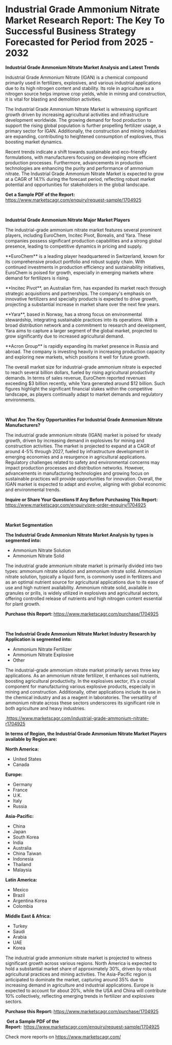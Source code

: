 <p><h1>Industrial Grade Ammonium Nitrate Market Research Report: The Key To Successful Business Strategy Forecasted for Period from 2025 - 2032</h1></p><p><strong>Industrial Grade Ammonium Nitrate Market Analysis and Latest Trends</strong></p>
<p><p>Industrial Grade Ammonium Nitrate (IGAN) is a chemical compound primarily used in fertilizers, explosives, and various industrial applications due to its high nitrogen content and stability. Its role in agriculture as a nitrogen source helps improve crop yields, while in mining and construction, it is vital for blasting and demolition activities. </p><p>The Industrial Grade Ammonium Nitrate Market is witnessing significant growth driven by increasing agricultural activities and infrastructure development worldwide. The growing demand for food production to support the rising global population is further propelling fertilizer usage, a primary sector for IGAN. Additionally, the construction and mining industries are expanding, contributing to heightened consumption of explosives, thus boosting market dynamics.</p><p>Recent trends indicate a shift towards sustainable and eco-friendly formulations, with manufacturers focusing on developing more efficient production processes. Furthermore, advancements in production technologies are enhancing the purity and performance of ammonium nitrate. The Industrial Grade Ammonium Nitrate Market is expected to grow at a CAGR of 14.1% during the forecast period, reflecting robust market potential and opportunities for stakeholders in the global landscape.</p></p>
<p><strong>Get a Sample PDF of the Report:&nbsp;</strong> <a href="https://www.marketscagr.com/enquiry/request-sample/1704925?utm_campaign=3098&utm_medium=2&utm_source=Github&utm_content=ia&utm_term=27032025&utm_id=industrial-grade-ammonium-nitrate">https://www.marketscagr.com/enquiry/request-sample/1704925</a></p>
<p>&nbsp;</p>
<p><strong>Industrial Grade Ammonium Nitrate Major Market Players</strong></p>
<p><p>The industrial-grade ammonium nitrate market features several prominent players, including EuroChem, Incitec Pivot, Borealis, and Yara. These companies possess significant production capabilities and a strong global presence, leading to competitive dynamics in pricing and supply.</p><p>**EuroChem** is a leading player headquartered in Switzerland, known for its comprehensive product portfolio and robust supply chain. With continued investments in production efficiency and sustainability initiatives, EuroChem is poised for growth, especially in emerging markets where demand for fertilizers is rising.</p><p>**Incitec Pivot**, an Australian firm, has expanded its market reach through strategic acquisitions and partnerships. The company's emphasis on innovative fertilizers and specialty products is expected to drive growth, projecting a substantial increase in market share over the next few years.</p><p>**Yara**, based in Norway, has a strong focus on environmental stewardship, integrating sustainable practices into its operations. With a broad distribution network and a commitment to research and development, Yara aims to capture a larger segment of the global market, projected to grow significantly due to increased agricultural demand.</p><p>**Acron Group** is rapidly expanding its market presence in Russia and abroad. The company is investing heavily in increasing production capacity and exploring new markets, which positions it well for future growth.</p><p>The overall market size for industrial-grade ammonium nitrate is expected to reach several billion dollars, fueled by rising agricultural productivity demands. In terms of sales revenue, EuroChem reported revenues exceeding $3 billion recently, while Yara generated around $12 billion. Such figures highlight the significant financial stakes within the competitive landscape, as players continually adapt to market demands and regulatory environments.</p></p>
<p>&nbsp;</p>
<p><strong>What Are The Key Opportunities For Industrial Grade Ammonium Nitrate Manufacturers?</strong></p>
<p><p>The industrial grade ammonium nitrate (IGAN) market is poised for steady growth, driven by increasing demand in explosives for mining and construction activities. The market is projected to expand at a CAGR of around 4-5% through 2027, fueled by infrastructure development in emerging economies and a resurgence in agricultural applications. Regulatory challenges related to safety and environmental concerns may impact production processes and distribution networks. However, advancements in manufacturing technologies and growing focus on sustainable practices will provide opportunities for innovation. Overall, the IGAN market is expected to adapt and evolve, aligning with global economic and environmental trends.</p></p>
<p><strong>Inquire or Share Your Questions If Any Before Purchasing This Report:</strong> <a href="https://www.marketscagr.com/enquiry/pre-order-enquiry/1704925?utm_campaign=3098&utm_medium=2&utm_source=Github&utm_content=ia&utm_term=27032025&utm_id=industrial-grade-ammonium-nitrate">https://www.marketscagr.com/enquiry/pre-order-enquiry/1704925</a></p>
<p>&nbsp;</p>
<p><strong>Market Segmentation</strong></p>
<p><strong>The Industrial Grade Ammonium Nitrate Market Analysis by types is segmented into:</strong></p>
<p><ul><li>Ammonium Nitrate Solution</li><li>Ammonium Nitrate Solid</li></ul></p>
<p><p>The industrial grade ammonium nitrate market is primarily divided into two types: ammonium nitrate solution and ammonium nitrate solid. Ammonium nitrate solution, typically a liquid form, is commonly used in fertilizers and as an optimal nutrient source for agricultural applications due to its ease of use and high nutrient availability. Ammonium nitrate solid, available in granules or prills, is widely utilized in explosives and agricultural sectors, offering controlled release of nutrients and high nitrogen content essential for plant growth.</p></p>
<p><strong>Purchase this Report:&nbsp;</strong><a href="https://www.marketscagr.com/purchase/1704925?utm_campaign=3098&utm_medium=2&utm_source=Github&utm_content=ia&utm_term=27032025&utm_id=industrial-grade-ammonium-nitrate">https://www.marketscagr.com/purchase/1704925</a></p>
<p>&nbsp;</p>
<p><strong>The Industrial Grade Ammonium Nitrate Market Industry Research by Application is segmented into:</strong></p>
<p><ul><li>Ammonium Nitrate Fertilizer</li><li>Ammonium Nitrate Explosive</li><li>Other</li></ul></p>
<p><p>The industrial-grade ammonium nitrate market primarily serves three key applications. As an ammonium nitrate fertilizer, it enhances soil nutrients, boosting agricultural productivity. In the explosives sector, it’s a crucial component for manufacturing various explosive products, especially in mining and construction. Additionally, other applications include its use in the chemical industry and as a reagent in laboratories. The versatility of ammonium nitrate across these sectors underscores its significant role in both agriculture and heavy industries.</p></p>
<p><a href="https://www.marketscagr.com/industrial-grade-ammonium-nitrate-r1704925?utm_campaign=3098&utm_medium=2&utm_source=Github&utm_content=ia&utm_term=27032025&utm_id=industrial-grade-ammonium-nitrate">&nbsp;https://www.marketscagr.com/industrial-grade-ammonium-nitrate-r1704925</a></p>
<p><strong>In terms of Region, the Industrial Grade Ammonium Nitrate Market Players available by Region are:</strong></p>
<p>
    <p> <strong> North America: </strong>
        <ul>
            <li>United States</li>
            <li>Canada</li>
        </ul>
        </p> 
    <p> <strong> Europe: </strong>
        <ul>
            <li>Germany</li>
            <li>France</li>
            <li>U.K.</li>
            <li>Italy</li>
            <li>Russia</li>
        </ul>
        </p> 
    <p> <strong> Asia-Pacific: </strong>
        <ul>
            <li>China</li>
            <li>Japan</li>
            <li>South Korea</li>
            <li>India</li>
            <li>Australia</li>
            <li>China Taiwan</li>
            <li>Indonesia</li>
            <li>Thailand</li>
            <li>Malaysia</li>
        </ul>
        </p> 
    <p> <strong> Latin America: </strong>
        <ul>
            <li>Mexico</li>
            <li>Brazil</li>
            <li>Argentina Korea</li>
            <li>Colombia</li>
        </ul>
        </p> 
    <p> <strong> Middle East & Africa: </strong>
        <ul>
            <li>Turkey</li>
            <li>Saudi</li>
            <li>Arabia</li>
            <li>UAE</li>
            <li>Korea</li>
        </ul>
    </p>
    </p>
<p><p>The industrial grade ammonium nitrate market is projected to witness significant growth across various regions. North America is expected to hold a substantial market share of approximately 30%, driven by robust agricultural practices and mining activities. The Asia-Pacific region is anticipated to dominate the market, capturing around 35% due to increasing demand in agriculture and industrial applications. Europe is expected to account for about 20%, while the USA and China will contribute 10% collectively, reflecting emerging trends in fertilizer and explosives sectors.</p></p>
<p><strong>Purchase this Report: </strong><a href="https://www.marketscagr.com/purchase/1704925?utm_campaign=3098&utm_medium=2&utm_source=Github&utm_content=ia&utm_term=27032025&utm_id=industrial-grade-ammonium-nitrate">https://www.marketscagr.com/purchase/1704925</a></p>
<p>&nbsp;<strong>Get a Sample PDF of the Report:&nbsp;&nbsp;</strong><a href="https://www.marketscagr.com/enquiry/request-sample/1704925?utm_campaign=3098&utm_medium=2&utm_source=Github&utm_content=ia&utm_term=27032025&utm_id=industrial-grade-ammonium-nitrate">https://www.marketscagr.com/enquiry/request-sample/1704925</a></p>
<p><strong></strong></p>
<p>Check more reports on <a href="https://www.marketscagr.com/?utm_campaign=3098&utm_medium=2&utm_source=Github&utm_content=ia&utm_term=27032025&utm_id=industrial-grade-ammonium-nitrate">https://www.marketscagr.com/</a></p>